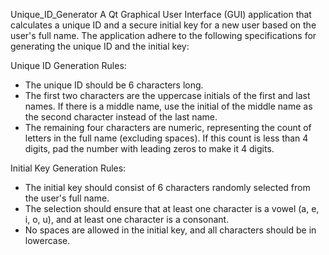 Unique_ID_Generator
A Qt Graphical User Interface (GUI) application that calculates a unique ID and a secure initial key for a new user based on the user's full name. The application adhere to the following specifications for generating the unique ID and the initial key:


Unique ID Generation Rules:
- The unique ID should be 6 characters long.
- The first two characters are the uppercase initials of the first and last names. If there is a middle name, use the initial of the middle name as the second character instead of the last name.
- The remaining four characters are numeric, representing the count of letters in the full name (excluding spaces). If this count is less than 4 digits, pad the number with leading zeros to make it 4 digits.


Initial Key Generation Rules:
- The initial key should consist of 6 characters randomly selected from the user's full name.
- The selection should ensure that at least one character is a vowel (a, e, i, o, u), and at least one character is a consonant.
- No spaces are allowed in the initial key, and all characters should be in lowercase.
